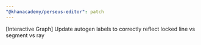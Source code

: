 ```yaml
---
"@khanacademy/perseus-editor": patch
---
```


[Interactive Graph] Update autogen labels to correctly reflect locked line vs segment vs ray
